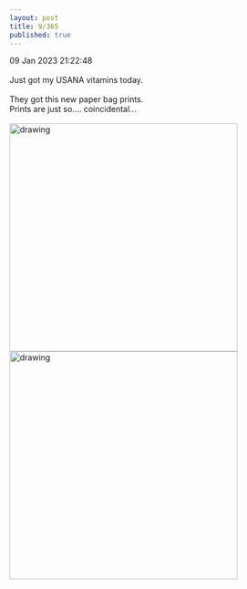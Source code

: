 ```yaml
---
layout: post
title: 9/365
published: true
---
```

09 Jan 2023 21:22:48
<br>
<br>
Just got my USANA vitamins today.
<br>
<br>
They got this new paper bag prints.
<br>
Prints are just so.... coincidental...
<br>
<br>
<img src="https://drive.google.com/uc?export=view&id=1uE1VZQmiIbxpoWsq4ALjA04nb-JgNHEh" alt="drawing" width="400"/>
<img src="https://drive.google.com/uc?export=view&id=1Bj3T4LRHh5-Cp2MK78-QRbTpjprg9pPw" alt="drawing" width="400"/>
